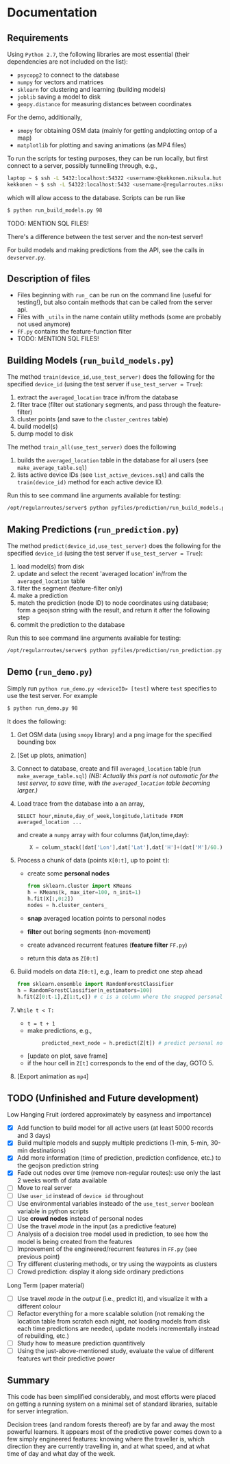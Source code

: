 # Documentation

## Requirements

Using `Python 2.7`, the following libraries are most essential (their dependencies are not included on the list):

* `psycopg2` to connect to the database
* `numpy` for vectors and matrices
* `sklearn` for clustering and learning (building models)
* `joblib` saving a model to disk
* `geopy.distance` for measuring distances between coordinates

For the demo, additionally,

* `smopy` for obtaining OSM data (mainly for getting andplotting ontop of a map)
* `matplotlib` for plotting and saving animations (as MP4 files)

To run the scripts for testing purposes, they can be run locally, but first connect to a server, possibly tunnelling through, e.g., 

```sh
laptop ~ $ ssh -L 5432:localhost:54322 <username>@kekkonen.niksula.hut.fi
kekkonen ~ $ ssh -L 54322:localhost:5432 <username>@regularroutes.niksula.hut.fi
```

which will allow access to the database.  Scripts can be run like
```sh
$ python run_build_models.py 98
```

TODO: MENTION SQL FILES!

There's a difference between the test server and the non-test server!

For build models and making predictions from the API, see the calls in `devserver.py`.


## Description of files

* Files beginning with `run_` can be run on the command line (useful for testing!), but also contain methods that can be called from the server api.
* Files with `_utils` in the name contain utility methods (some are probably not used anymore)
* `FF.py` contains the feature-function filter
* TODO: MENTION SQL FILES!

## Building Models (`run_build_models.py`)

The method `train(device_id,use_test_server)` does the following for the specified `device_id` (using the test server if `use_test_server = True`):

1. extract the `averaged_location` trace in/from the database
2. filter trace (filter out stationary segments, and pass through the feature-filter)
3. cluster points (and save to the `cluster_centres` table)
4. build model(s)
5. dump model to disk

The method `train_all(use_test_server)` does the following

1. builds the `averaged_location` table in the database for all users (see `make_average_table.sql`)
2. lists active device IDs (see `list_active_devices.sql`) and calls the `train(device_id)` method for each active device ID.

Run this to see command line arguments available for testing:
```sh
/opt/regularroutes/server$ python pyfiles/prediction/run_build_models.py 
```

## Making Predictions (`run_prediction.py`)

The method `predict(device_id,use_test_server)` does the following for the specified `device_id` (using the test server if `use_test_server = True`):

1. load model(s) from disk
2. update and select the recent 'averaged location' in/from the `averaged_location` table
3. filter the segment (feature-filter only)
4. make a prediction
5. match the prediction (node ID) to node coordinates using database; form a geojson string with the result, and return it after the following step
6. commit the prediction to the database 

Run this to see command line arguments available for testing:
```sh
/opt/regularroutes/server$ python pyfiles/prediction/run_prediction.py 
```

## Demo (`run_demo.py`)

Simply run `python run_demo.py <deviceID> [test]` where `test` specifies to use the test server. For example

```sh
$ python run_demo.py 98
```

It does the following:

1. Get OSM data (using `smopy` library) and a png image for the specified bounding box
2. [Set up plots, animation]
3. Connect to database, create and fill `averaged_location` table (run `make_average_table.sql`)
    *(NB: Actually this part is not automatic for the test server, to save time, with the `averaged_location` table becoming larger.)*
4. Load trace from the database into a an array, 
	```
	SELECT hour,minute,day_of_week,longitude,latitude FROM averaged_location ...

	```

	and create a `numpy` array with four columns (lat,lon,time,day):
	```python
		X = column_stack([dat['Lon'],dat['Lat'],dat['H']+(dat['M']/60.),dat['DoW']])
	```

5. Process a chunk of data (points `X[0:t]`, up to point `t`):
	* create some **personal nodes**

		```python
		from sklearn.cluster import KMeans
		h = KMeans(k, max_iter=100, n_init=1)
		h.fit(X[:,0:2])
		nodes = h.cluster_centers_
		```
    * **snap** averaged location points to personal nodes
	* **filter** out boring segments (non-movement)
	* create advanced recurrent features (**feature filter** `FF.py`)
	* return this data as `Z[0:t]`	

6. Build models on data `Z[0:t]`, e.g., learn to predict one step ahead

	```python
	from sklearn.ensemble import RandomForestClassifier
	h = RandomForestClassifier(n_estimators=100)
    h.fit(Z[0:t-1],Z[1:t,c]) # c is a column where the snapped personal node ID is stored
	```

7. `While t < T:`
    * `t = t + 1`
	* make predictions, e.g.,
	```python
            predicted_next_node = h.predict(Z[t]) # predict personal node, at time `t+1`
	```
	* [update on plot, save frame]
	* if the hour cell in `Z[t]` corresponds to the end of the day, GOTO 5.
8. [Export animation as `mp4`]

## TODO (Unfinished and Future development)

Low Hanging Fruit (ordered approximately by easyness and importance)

- [x] Add function to build model for all active users (at least 5000 records and 3 days)
- [x] Build multiple models and supply multiple predictions (1-min, 5-min, 30-min destinations)
- [x] Add more information (time of prediction, prediction confidence, etc.) to the geojson prediction string
- [x] Fade out nodes over time (remove non-regular routes): use only the last 2 weeks worth of data available
- [ ] Move to real server
- [ ] Use `user_id` instead of `device id` throughout
- [ ] Use environmental variables insteado of the `use_test_server` boolean variable in python scripts
- [ ] Use **crowd nodes** instead of personal nodes
- [ ] Use the travel *mode* in the input (as a predictive feature)
- [ ] Analysis of a decision tree model used in prediction, to see how the model is being created from the features
- [ ] Improvement of the engineered/recurrent features in `FF.py` (see previous point)
- [ ] Try different clustering methods, or try using the waypoints as clusters
- [ ] Crowd prediction: display it along side ordinary predictions

Long Term (paper material)

- [ ] Use travel *mode* in the _output_ (i.e., predict it), and visualize it with a different colour
- [ ] Refactor everything for a more scalable solution (not remaking the location table from scratch each night, not loading models from disk each time predictions are needed, update models incrementally instead of rebuilding, etc.)
- [ ] Study how to measure prediction quantitively
- [ ] Using the just-above-mentioned study, evaluate the value of different features wrt their predictive power 

## Summary

This code has been simplified considerably, and most efforts were placed on getting a running system on a minimal set of standard libraries, suitable for server integration. 

Decision trees (and random forests thereof) are by far and away the most powerful learners. It appears most of the predictive power comes down to a few simply engineered features: knowing where the traveller is, which direction they are currently travelling in, and at what speed, and at what time of day and what day of the week.
